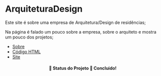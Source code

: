 <h1>ArquiteturaDesign</h1>
<p>Este site é sobre uma empresa de Arquitetura/Design de residências;</p>
<p>Na página é falado um pouco sobre a empresa, sobre o arquiteto e mostra um pouco dos projetos;</p>

   * [Sobre](#https://github.com/PatriciaRainha/ArquiteturaDesign/blob/main/index.html)
   * [Código HTML](#tabela-de-conteudo)
   * [Site](#instalacao)

<h4 align="center"> 
	🚧  Status do Projeto 🚀 Concluido!
</h4>

